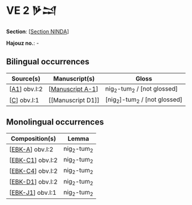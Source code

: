 # VE 2 𒃻𒁺

**Section**: [[Section NINDA]]

**Hajouz no.**: -

## Bilingual occurrences 

| Source(s)      | Manuscript(s)      | Gloss                                             |
| -------------- | ------------------ | ------------------------------------------------- |
| [[A1]] obv.I:2 | [[Manuscript A-1]] | nig<sub>2</sub>-tum<sub>2</sub> / [not glossed]   |
| [[C]] obv.I:1  | [[Manuscript D1]]  | [nig<sub>2</sub>]-tum<sub>2</sub> / [not glossed] |

## Monolingual occurrences 

| Composition(s)      | Lemma                           |
| ------------------- | ------------------------------- |
| [[EBK-A]] obv.I:2   | nig<sub>2</sub>-tum<sub>2</sub> |
| [[EBK-C1]]  obv.I:2 | nig<sub>2</sub>-tum<sub>2</sub> |
| [[EBK-C4]] obv.I:2  | nig<sub>2</sub>-tum<sub>2</sub> |
| [[EBK-D1]] obv.I:2  | nig<sub>2</sub>-tum<sub>2</sub> |
| [[EBK-J1]] obv.I:1  | nig<sub>2</sub>-tum<sub>2</sub> |

[//begin]: # "Autogenerated link references for markdown compatibility"
[Section NINDA]: <Section NINDA> "NINDA"
[A1]: A1 "MEE 4, 1 = TM.75.G.3528"
[Manuscript A-1]: <Manuscript A-1> "Manuscript A-1"
[C]: C "MEE 4, 12 = TM.75.G.2284"
[EBK-A]: EBK-A "MEE 4, 115 +"
[EBK-C1]: EBK-C1 "MEE 15 24 = TM.75.G.3043"
[EBK-C4]: EBK-C4 "MEE 15 27 = TM.75.G.3040+TM.75.G.3046"
[EBK-D1]: EBK-D1 "MEE 15 28 = TM.75.G.1304"
[EBK-J1]: EBK-J1 "MEE 15 61 = TM.75.G.20375"
[//end]: # "Autogenerated link references"
